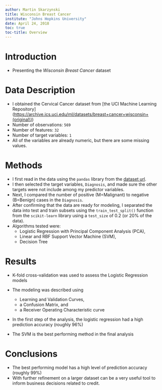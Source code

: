 ```yaml
---
author: Martin Skarzynski
title: Wisconsin Breast Cancer
institute: "Johns Hopkins University"
date: April 24, 2018
toc: true
toc-title: Overview
---
```


# Introduction
- Presenting the _Wisconsin Breast Cancer_ dataset

# Data Description
- I obtained the Cervical Cancer dataset from [the UCI Machine Learning Repository](https://archive.ics.uci.edu/ml/datasets/breast+cancer+wisconsin+(original\))
- Number of observations: `569`
- Number of features: `32`
- Number of target variables: `1`
- All of the variables are already numeric, but there are some missing values.

# Methods
- I first read in the data using the `pandas` library from the [dataset url](https://archive.ics.uci.edu/ml/machine-learning-databases/breast-cancer-wisconsin/wdbc.names).
- I then selected the target variables, `Diagnosis`, and made sure the other targets were not include among my predictor variables.
- Next, I compared the number of positive (M=Malignant) to negative (B=Benign) cases in the `Diagnosis`.
- After confirming that the data are ready for modeling, I separated the data into test and train subsets using the `train_test_split()` function from the `scikit-learn` library using a `test_size` of 0.2 (or 20% of the data).
- Algorithms tested were:
    - Logistic Regression with Principal Component Analysis (PCA),
    - Linear and RBF Support Vector Machine (SVM),
    - Decision Tree

# Results
- K-fold cross-validation was used to assess the Logistic Regression models
- The modeling was described using
    - Learning and Validation Curves,
    - a Confusion Matrix, and
    - a Receiver Operating Characteristic curve

- In the first step of the analysis, the logistic regression had a high prediction accuracy (roughly 96%)
- The SVM is the best performing method in the final analysis

# Conclusions
- The best performing model has a high level of prediction accuracy (roughly 99%)
- With further refinement on a larger dataset can be a very useful tool to inform business decisions related to credit.

